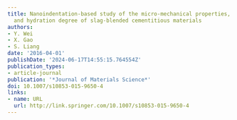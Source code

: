 ```yaml
---
title: Nanoindentation-based study of the micro-mechanical properties, structure,
  and hydration degree of slag-blended cementitious materials
authors:
- Y. Wei
- X. Gao
- S. Liang
date: '2016-04-01'
publishDate: '2024-06-17T14:55:15.764554Z'
publication_types:
- article-journal
publication: '*Journal of Materials Science*'
doi: 10.1007/s10853-015-9650-4
links:
- name: URL
  url: http://link.springer.com/10.1007/s10853-015-9650-4
---
```

